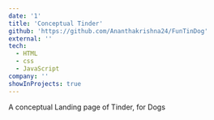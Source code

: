 ```yaml
---
date: '1'
title: 'Conceptual Tinder'
github: 'https://github.com/Ananthakrishna24/FunTinDog'
external: ''
tech:
  - HTML
  - css
  - JavaScript
company: ''
showInProjects: true
---
```


A conceptual Landing page of Tinder, for Dogs
